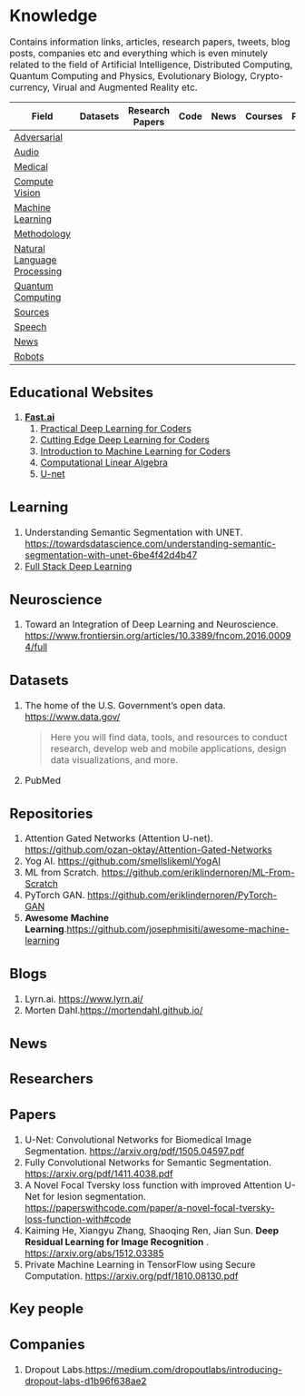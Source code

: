 # Knowledge
<font size = 3>
Contains information links, articles, research papers, tweets, blog posts, companies etc and everything which is even minutely related to the field of Artificial Intelligence, Distributed Computing, Quantum Computing and Physics, Evolutionary Biology, Crypto-currency, Virual and Augmented Reality etc.

|Field| Datasets| Research Papers| Code| News| Courses| People|
|-----|---------|----------------|-----|-----|--------|-------|
|[Adversarial](/Adversarial/README.md)|
|[Audio](/Audio/README.md)|
|[Medical](/Medical/README.md)|
|[Compute Vision](/Computer-Vision.md)|
|[Machine Learning](/Machine-Learning.md)|
|[Methodology](/Methodology.md)|
|[Natural Language Processing](/Natural-Language-Processing.md)|
|[Quantum Computing](/Quantum_Computing/README.md)|
|[Sources](/Sources/README.md)|
|[Speech](/Speech/README.md)|
|[News](/News/README.md)|
|[Robots](/Robots.md)|


## Educational Websites
1. [**Fast.ai**](https://www.fast.ai/)
    1. [Practical Deep Learning for Coders](http://course.fast.ai/)
    2. [Cutting Edge Deep Learning for Coders](http://course18.fast.ai/part2.html)
    3. [Introduction to Machine Learning for Coders](http://course18.fast.ai/ml)
    4. [Computational Linear Algebra](https://github.com/fastai/numerical-linear-algebra/blob/master/README.md)
    5. [U-net](http://course18.fast.ai/lessons/lesson14.html)
 
 ## Learning
 1. Understanding Semantic Segmentation with UNET. https://towardsdatascience.com/understanding-semantic-segmentation-with-unet-6be4f42d4b47
2.  [Full Stack Deep Learning](https://fullstackdeeplearning.com/march2019)
    
    
## Neuroscience
1. Toward an Integration of Deep Learning and Neuroscience. https://www.frontiersin.org/articles/10.3389/fncom.2016.00094/full


## Datasets
1. The home of the U.S. Government’s open data. https://www.data.gov/
	>Here you will find data, tools, and resources to conduct research, develop web and mobile applications, design data visualizations, and more.
2. PubMed 


## Repositories
1. Attention Gated Networks (Attention U-net). https://github.com/ozan-oktay/Attention-Gated-Networks
2. Yog AI. https://github.com/smellslikeml/YogAI
1. ML from Scratch. https://github.com/eriklindernoren/ML-From-Scratch
2. PyTorch GAN. https://github.com/eriklindernoren/PyTorch-GAN
3. **Awesome Machine Learning**.https://github.com/josephmisiti/awesome-machine-learning <br/>


## Blogs
1. Lyrn.ai. https://www.lyrn.ai/
2. Morten Dahl.https://mortendahl.github.io/
## News

## Researchers

## Papers
1. U-Net: Convolutional Networks for Biomedical Image Segmentation. https://arxiv.org/pdf/1505.04597.pdf
2. Fully Convolutional Networks for Semantic Segmentation. https://arxiv.org/pdf/1411.4038.pdf
3. A Novel Focal Tversky loss function with improved Attention U-Net for lesion segmentation. https://paperswithcode.com/paper/a-novel-focal-tversky-loss-function-with#code
4. Kaiming He, Xiangyu Zhang, Shaoqing Ren, Jian Sun. **Deep Residual Learning for Image Recognition** . https://arxiv.org/abs/1512.03385
1. Private Machine Learning in TensorFlow using Secure Computation. https://arxiv.org/pdf/1810.08130.pdf


## Key people

## Companies
1. Dropout Labs.https://medium.com/dropoutlabs/introducing-dropout-labs-d1b96f638ae2

